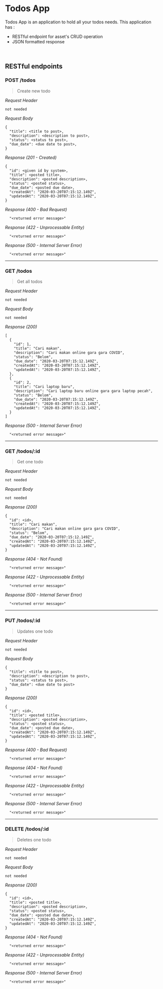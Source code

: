 # Todos App

Todos App is an application to hold all your todos needs. This application has :

- RESTful endpoint for asset's CRUD operation
- JSON formatted response

&nbsp;

## RESTful endpoints

### POST /todos

> Create new todo

_Request Header_

```
not needed
```

_Request Body_

```
{
  "title": <title to post>,
  "description": <description to post>,
  "status": <status to post>,
  "due_date": <due date to post>,
}
```

_Response (201 - Created)_

```
{
  "id": <given id by system>,
  "title": <posted title>,
  "description": <posted description>,
  "status": <posted status>,
  "due_date": <posted due date>,
  "createdAt": "2020-03-20T07:15:12.149Z",
  "updatedAt": "2020-03-20T07:15:12.149Z",
}
```

_Response (400 - Bad Request)_

```
  "<returned error message>"
```

_Response (422 - Unprocessable Entity)_

```
  "<returned error message>"
```

_Response (500 - Internal Server Error)_

```
  "<returned error message>"
```

---

### GET /todos

> Get all todos

_Request Header_

```
not needed
```

_Request Body_

```
not needed
```

_Response (200)_

```
[
  {
    "id": 1,
    "title": "Cari makan",
    "description": "Cari makan online gara gara COVID",
    "status": "Belom",
    "due_date": "2020-03-20T07:15:12.149Z",
    "createdAt": "2020-03-20T07:15:12.149Z",
    "updatedAt": "2020-03-20T07:15:12.149Z",
  },
  {
    "id": 2,
    "title": "Cari laptop baru",
    "description": "Cari laptop baru online gara gara laptop pecah",
    "status": "Belom",
    "due_date": "2020-03-20T07:15:12.149Z",
    "createdAt": "2020-03-20T07:15:12.149Z",
    "updatedAt": "2020-03-20T07:15:12.149Z",
  }
]
```

_Response (500 - Internal Server Error)_

```
  "<returned error message>"
```

---

### GET /todos/:id

> Get one todo

_Request Header_

```
not needed
```

_Request Body_

```
not needed
```

_Response (200)_

```
{
  "id": <id>,
  "title": "Cari makan",
  "description": "Cari makan online gara gara COVID",
  "status": "Belom",
  "due_date": "2020-03-20T07:15:12.149Z",
  "createdAt": "2020-03-20T07:15:12.149Z",
  "updatedAt": "2020-03-20T07:15:12.149Z",
}
```

_Response (404 - Not Found)_

```
  "<returned error message>"
```

_Response (422 - Unprocessable Entity)_

```
  "<returned error message>"
```

_Response (500 - Internal Server Error)_

```
  "<returned error message>"
```

---

### PUT /todos/:id

> Updates one todo

_Request Header_

```
not needed
```

_Request Body_

```
{
  "title": <title to post>,
  "description": <description to post>,
  "status": <status to post>,
  "due_date": <due date to post>
}
```

_Response (200)_

```
{
  "id": <id>,
  "title": <posted title>,
  "description": <posted description>,
  "status": <posted status>,
  "due_date": <posted due date>,
  "createdAt": "2020-03-20T07:15:12.149Z",
  "updatedAt": "2020-03-20T07:15:12.149Z",
}
```

_Response (400 - Bad Request)_

```
  "<returned error message>"
```

_Response (404 - Not Found)_

```
  "<returned error message>"
```

_Response (422 - Unprocessable Entity)_

```
  "<returned error message>"
```

_Response (500 - Internal Server Error)_

```
  "<returned error message>"
```

---

### DELETE /todos/:id

> Deletes one todo

_Request Header_

```
not needed
```

_Request Body_

```
not needed
```

_Response (200)_

```
{
  "id": <id>,
  "title": <posted title>,
  "description": <posted description>,
  "status": <posted status>,
  "due_date": <posted due date>,
  "createdAt": "2020-03-20T07:15:12.149Z",
  "updatedAt": "2020-03-20T07:15:12.149Z",
}
```

_Response (404 - Not Found)_

```
  "<returned error message>"
```

_Response (422 - Unprocessable Entity)_

```
  "<returned error message>"
```

_Response (500 - Internal Server Error)_

```
  "<returned error message>"
```
